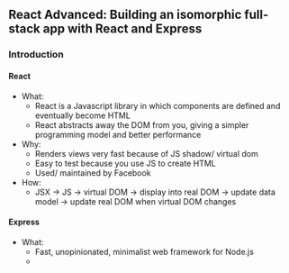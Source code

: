 ## React Advanced: Building an isomorphic full-stack app with React and Express

### Introduction

#### React

- What:
  - React is a Javascript library in which components are defined and eventually become HTML
  - React abstracts away the DOM from you, giving a simpler programming model and better performance
- Why:
  - Renders views very fast because of JS shadow/ virtual dom
  - Easy to test because you use JS to create HTML
  - Used/ maintained by Facebook
- How:
  - JSX -> JS -> virtual DOM -> display into real DOM -> update data model -> update real DOM when virtual DOM changes

#### Express

- What:
  - Fast, unopinionated, minimalist web framework for Node.js
  -
